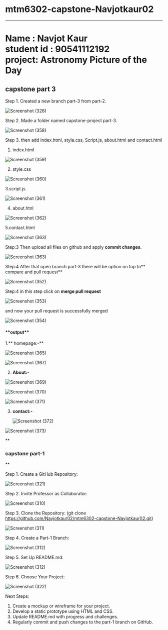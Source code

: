 # mtm6302-capstone-Navjotkaur02
 <hr><h1>Name : Navjot Kaur<br>student id : 90541112192<br>project: Astronomy Picture of the Day </h1> 
 <h2>capstone part 3</h2>

 Step 1. Created a new branch part-3 from part-2.

![Screenshot (328)](https://github.com/Navjotkaur02/mtm6302-capstone-Navjotkaur02/assets/134635232/7da4f910-2c76-44a0-8320-1fe232e7fbb3)

Step 2. Made a folder named capstone-project part-3.

![Screenshot (358)](https://github.com/Navjotkaur02/mtm6302-capstone-Navjotkaur02/assets/134635232/98491806-fbe1-45cd-82eb-c279873c03c0)

Step 3. then add index.html, style.css, Script.js, about.html and contact.html 

1. index.html
   
![Screenshot (359)](https://github.com/Navjotkaur02/mtm6302-capstone-Navjotkaur02/assets/134635232/8509642a-8257-4b97-b529-3cabe222a3f6)

2. style.css

 ![Screenshot (360)](https://github.com/Navjotkaur02/mtm6302-capstone-Navjotkaur02/assets/134635232/cb663223-fc6d-4331-8aa0-78c4714400a5)

3.script.js

![Screenshot (361)](https://github.com/Navjotkaur02/mtm6302-capstone-Navjotkaur02/assets/134635232/645f1d60-6375-46b0-860c-862f46323566)

4. about.htnl

![Screenshot (362)](https://github.com/Navjotkaur02/mtm6302-capstone-Navjotkaur02/assets/134635232/fd1735a0-89be-4ce3-95aa-2b35f5c686c7)


5.contact.html 
 
 ![Screenshot (363)](https://github.com/Navjotkaur02/mtm6302-capstone-Navjotkaur02/assets/134635232/6065fa5a-8685-4e66-8dbe-464a18633346)

Step:3 Then upload all files on github and apply **commit changes**.

![Screenshot (363)](https://github.com/Navjotkaur02/mtm6302-capstone-Navjotkaur02/assets/134635232/965f7b43-6f66-4122-8b80-590acd63b9b1)


Step:4  After that open branch part-3 there will be option on top to** compare and pull request**

![Screenshot (352)](https://github.com/Navjotkaur02/mtm6302-capstone-Navjotkaur02/assets/134635232/d4fe4a27-640b-4e13-b38c-50631ea00612)

Step:4 in this step click on  **merge pull request**

![Screenshot (353)](https://github.com/Navjotkaur02/mtm6302-capstone-Navjotkaur02/assets/134635232/a5be21cd-bd3a-4e5c-b7c8-1f0868d4e7c9)

 and now your pull request is successfully merged 

 ![Screenshot (354)](https://github.com/Navjotkaur02/mtm6302-capstone-Navjotkaur02/assets/134635232/a40a8161-e2e3-4d60-be2e-ae32123c3232)

 <h4>**output**</h4>

1.** homepage:-**

![Screenshot (365)](https://github.com/user-attachments/assets/a8f45031-1db8-4759-9e02-a00083846bd6)

![Screenshot (367)](https://github.com/user-attachments/assets/108e4baf-942d-4ebf-b880-d7093cb20e07)

2. **About:-**

  ![Screenshot (369)](https://github.com/user-attachments/assets/2f673138-54fc-4a92-846b-c79cc13f53df)

![Screenshot (370)](https://github.com/user-attachments/assets/cd949ca3-35a6-4ae3-b315-8286db57b8b6)

![Screenshot (371)](https://github.com/user-attachments/assets/b67924da-f03d-47dc-b095-ed28cd49ed9f)

3. **contact:-**

   ![Screenshot (372)](https://github.com/user-attachments/assets/e5fbfdca-53cc-4d42-a1e9-70e15f1e4cb4)

![Screenshot (373)](https://github.com/user-attachments/assets/fa021b7f-9f89-4c88-85fc-a9aa759d0e39)


**<h3>capstone part-1</h3> **

 Step 1. Create a GitHub Repository:
 
![Screenshot (321)](https://github.com/Navjotkaur02/mtm6302-capstone-Navjotkaur02/assets/134635232/45e7f8d3-c152-4e2d-9269-e44e34e047b3)

 Step 2. Invite Professor as Collaborator:
 
![Screenshot (310)](https://github.com/Navjotkaur02/mtm6302-capstone-Navjotkaur02/assets/134635232/58157639-63c6-407a-80b0-be9bef6d8542)

  Step 3. Clone the Repository: 
  (git clone https://github.com/Navjotkaur02/mtm6302-capstone-Navjotkaur02.git)

![Screenshot (311)](https://github.com/Navjotkaur02/mtm6302-capstone-Navjotkaur02/assets/134635232/69b718f6-fd9b-45a9-9e90-9d111fa3e65d)

 
 Step 4. Create a Part-1 Branch:
 
![Screenshot (312)](https://github.com/Navjotkaur02/mtm6302-capstone-Navjotkaur02/assets/134635232/1ef6cfdf-cd70-4790-83e3-016b23cc1320)

 
 Step 5. Set Up README.md:
 
![Screenshot (312)](https://github.com/Navjotkaur02/mtm6302-capstone-Navjotkaur02/assets/134635232/0401d3d7-f118-41f3-b1e0-d3eac877a498)

 
 Step 6. Choose Your Project:
 
 ![Screenshot (322)](https://github.com/Navjotkaur02/mtm6302-capstone-Navjotkaur02/assets/134635232/407776eb-7ce8-4b90-892f-46fd69b483a5)

 Next Steps:
 1. Create a mockup or wireframe for your project.
 2. Develop a static prototype using HTML and CSS.
 3. Update README.md with progress and challenges.
 4. Regularly commit and push changes to the part-1 branch on GitHub.

